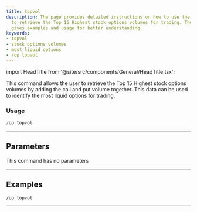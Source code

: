 ```yaml
---
title: topvol
description: The page provides detailed instructions on how to use the 'topvol' command
  to retrieve the Top 15 Highest stock options volumes for trading. The guide also
  gives examples and usage for better understanding.
keywords:
- topvol
- stock options volumes
- most liquid options
- /op topvol
---
```


import HeadTitle from '@site/src/components/General/HeadTitle.tsx';

<HeadTitle title="options: topvol - Discord Reference | OpenBB Bot Docs" />

This command allows the user to retrieve the Top 15 Highest stock options volumes by adding the call and put volume together. This data can be used to identify the most liquid options for trading.

### Usage

```python wordwrap
/op topvol
```

---

## Parameters

This command has no parameters



---

## Examples

```
/op topvol
```

---
